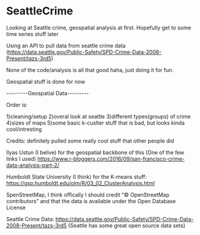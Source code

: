 # SeattleCrime
Looking at Seattle crime, geospatial analysis at first. Hopefully get to some time series stuff later 

Using an API to pull data from seattle crime data (https://data.seattle.gov/Public-Safety/SPD-Crime-Data-2008-Present/tazs-3rd5)

None of the code/analysis is all that good haha, just doing it for fun.

Geospatial stuff is done for now

---------Geospatial Data---------

Order is:

  1)cleaning/setup
  2)overal look at seattle 
  3)different types(groups) of crime 
  4)sizes of maps
  5)some basic k-cuslter stuff that is bad, but looks kinda cool/intresting


Credits: definitely pulled some really cool stuff that other people did

Ilyas Ustun (I belive) for the geospatial backbone of this (One of the few links I used)
https://www.r-bloggers.com/2016/09/san-francisco-crime-data-analysis-part-2/

Humboldt State University (I think) for the K-means stuff: https://gsp.humboldt.edu/olm/R/03_02_ClusterAnalysis.html

SpenStreetMap, I think offically I should credit “© OpenStreetMap contributors” and that the data is available under the Open Database License

Seattle Crime Data: https://data.seattle.gov/Public-Safety/SPD-Crime-Data-2008-Present/tazs-3rd5 
(Seattle has some great open source data sets) 

